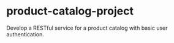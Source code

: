 # product-catalog-project
Develop a RESTful service for a product catalog with basic user authentication.
